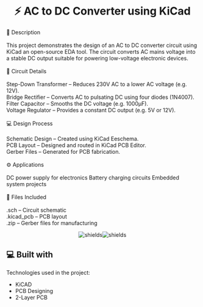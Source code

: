 <h1 align="center" id="title">⚡ AC to DC Converter using KiCad</h1>

<p id="description">📘 Description<br><br>This project demonstrates the design of an AC to DC converter circuit using KiCad an open-source EDA tool. The circuit converts AC mains voltage into a stable DC output suitable for powering low-voltage electronic devices.<br><br>🔧 Circuit Details<br><br>Step-Down Transformer – Reduces 230V AC to a lower AC voltage (e.g. 12V).<br>Bridge Rectifier – Converts AC to pulsating DC using four diodes (1N4007).<br>Filter Capacitor – Smooths the DC voltage (e.g. 1000µF).<br>Voltage Regulator – Provides a constant DC output (e.g. 5V or 12V).<br><br>💻 Design Process<br><br>Schematic Design – Created using KiCad Eeschema.<br>PCB Layout – Designed and routed in KiCad PCB Editor.<br>Gerber Files – Generated for PCB fabrication.<br><br>⚙️ Applications<br><br>DC power supply for electronics Battery charging circuits Embedded system projects<br><br>📂 Files Included<br><br>.sch – Circuit schematic<br>.kicad_pcb – PCB layout<br>.zip – Gerber files for manufacturing</p>

<p align="center"><img src="https://img.shields.io/badge/KiCAD-AC_to_DC_Converter-blue" alt="shields"><img src="https://img.shields.io/badge/KiCAD-2_Layer_PCB-blue" alt="shields"></p>

  
  
<h2>💻 Built with</h2>

Technologies used in the project:

*   KiCAD
*   PCB Designing
*   2-Layer PCB
